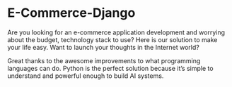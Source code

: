 # E-Commerce-Django
Are you looking for an e-commerce application development and worrying about the budget, technology stack to use? 
Here is our solution to make your life easy.
Want to launch your thoughts in the Internet world? 

Great thanks to the awesome improvements to what programming languages can do. 
Python is the perfect solution because it’s simple to understand and powerful enough to build AI systems.

